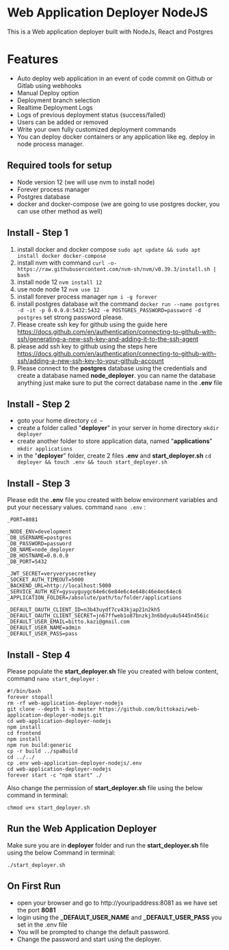 # Web Application Deployer NodeJS

This is a Web application deployer built with NodeJs, React and Postgres

# Features

- Auto deploy web application in an event of code commit on Github or Gitlab using webhooks
- Manual Deploy option
- Deployment branch selection
- Realtime Deployment Logs
- Logs of previous deployment status (success/failed)
- Users can be added or removed
- Write your own fully customized deployment commands
- You can deploy docker containers or any application like eg. deploy in node process manager.

## Required tools for setup

- Node version 12 (we will use nvm to install node)
- Forever process manager
- Postgres database
- docker and docker-compose (we are going to use postgres docker, you can use other method as well)

## Install - Step 1

1.  install docker and docker compose `sudo apt update && sudo apt install docker docker-compose `
2.  install nvm with command `curl -o- https://raw.githubusercontent.com/nvm-sh/nvm/v0.39.3/install.sh | bash`
3.  install node 12 `nvm install 12`
4.  use node node 12 `nvm use 12`
5.  install forever process manager `npm i -g forever`
6.  install postgres database wit the command `docker run --name postgres -d -it -p 0.0.0.0:5432:5432 -e POSTGRES_PASSWORD=password -d postgres` set strong password please.
7.  Please create ssh key for github using the guide here https://docs.github.com/en/authentication/connecting-to-github-with-ssh/generating-a-new-ssh-key-and-adding-it-to-the-ssh-agent
8.  please add ssh key to github using the steps here https://docs.github.com/en/authentication/connecting-to-github-with-ssh/adding-a-new-ssh-key-to-your-github-account
9.  Please connect to the **postgres** database using the credentials and create a database named **node_deployer**. you can name the database anything just make sure to put the correct database name in the **.env** file

## Install - Step 2

- goto your home directory `cd ~`
- create a folder called "**deployer**" in your server in home directory `mkdir deployer`
- create another folder to store application data, named "**applications**" `mkdir applications`
- in the "**deployer**" folder, create 2 files **.env** and **start_deployer.sh** `cd deployer && touch .env && touch start_deployer.sh`

## Install - Step 3

Please edit the **.env** file you created with below environment variables and put your necessary values. command `nano .env` :

    _PORT=8081

    _NODE_ENV=development
    _DB_USERNAME=postgres
    _DB_PASSWORD=password
    _DB_NAME=node_deployer
    _DB_HOSTNAME=0.0.0.0
    _DB_PORT=5432

    _JWT_SECRET=veryverysecretkey
    _SOCKET_AUTH_TIMEOUT=5000
    _BACKEND_URL=http://localhost:5000
    _SERVICE_AUTH_KEY=gysuyguygc64e6c6e84e6c4e648c46e4ec64ec6
    _APPLICATION_FOLDER=/absolute/path/to/folder/applications

    _DEFAULT_OAUTH_CLIENT_ID=n3b43uydf7cv43kjap21n2kh5
    _DEFAULT_OAUTH_CLIENT_SECRET=jn67ffweb1o87bnzkj3n6bdyu4u5445n456ic
    _DEFAULT_USER_EMAIL=bitto.kazi@gmail.com
    _DEFAULT_USER_NAME=admin
    _DEFAULT_USER_PASS=pass

## Install - Step 4

Please populate the **start_deployer.sh** file you created with below content, command `nano start_deployer` :

    #!/bin/bash
    forever stopall
    rm -rf web-application-deployer-nodejs
    git clone --depth 1 -b master https://github.com/bittokazi/web-application-deployer-nodejs.git
    cd web-application-deployer-nodejs
    npm install
    cd frontend
    npm install
    npm run build:generic
    cp -r build ../spaBuild
    cd ../../
    cp .env web-application-deployer-nodejs/.env
    cd web-application-deployer-nodejs
    forever start -c "npm start" ./

Also change the permission of **start_deployer.sh** file using the below command in terminal:

    chmod u+x start_deployer.sh

## Run the Web Application Deployer

Make sure you are in **deployer** folder and run the **start_deployer.sh** file using the below Command in terminal:

    ./start_deployer.sh

## On First Run

- open your browser and go to http://youripaddress:8081 as we have set the port **8081**
- login using the **\_DEFAULT_USER_NAME** and **\_DEFAULT_USER_PASS** you set in the .env file
- You will be prompted to change the default password.
- Change the password and start using the deployer.
